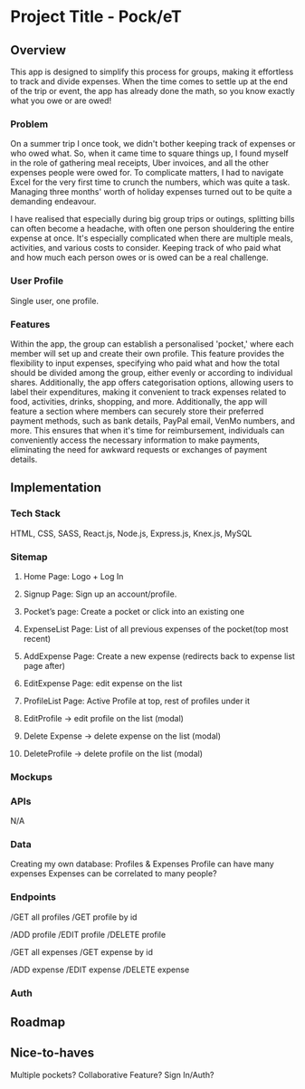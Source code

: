 # Project Title - Pock/eT

## Overview

This app is designed to simplify this process for groups, making it effortless to track and divide expenses. When the time comes to settle up at the end of the trip or event, the app has already done the math, so you know exactly what you owe or are owed!

### Problem

On a summer trip I once took, we didn't bother keeping track of expenses or who owed what. So, when it came time to square things up, I found myself in the role of gathering meal receipts, Uber invoices, and all the other expenses people were owed for. To complicate matters, I had to navigate Excel for the very first time to crunch the numbers, which was quite a task. Managing three months' worth of holiday expenses turned out to be quite a demanding endeavour.

I have realised that especially during big group trips or outings, splitting bills can often become a headache, with often one person shouldering the entire expense at once. It's especially complicated when there are multiple meals, activities, and various costs to consider. Keeping track of who paid what and how much each person owes or is owed can be a real challenge.

### User Profile

Single user, one profile.

### Features

Within the app, the group can establish a personalised 'pocket,' where each member will set up and create their own profile. This feature provides the flexibility to input expenses, specifying who paid what and how the total should be divided among the group, either evenly or according to individual shares. Additionally, the app offers categorisation options, allowing users to label their expenditures, making it convenient to track expenses related to food, activities, drinks, shopping, and more.
Additionally, the app will feature a section where members can securely store their preferred payment methods, such as bank details, PayPal email, VenMo numbers, and more. This ensures that when it's time for reimbursement, individuals can conveniently access the necessary information to make payments, eliminating the need for awkward requests or exchanges of payment details.

## Implementation

### Tech Stack

HTML, CSS, SASS, React.js, Node.js, Express.js, Knex.js, MySQL

### Sitemap

1. Home Page: Logo + Log In
2. Signup Page: Sign up an account/profile.
3. Pocket’s page: Create a pocket or click into an existing one
4. ExpenseList Page: List of all previous expenses of the pocket(top most recent)
5. AddExpense Page: Create a new expense (redirects back to expense list page after)
6. EditExpense Page: edit expense on the list
7. ProfileList Page: Active Profile at top, rest of profiles under it
8. EditProfile -> edit profile on the list (modal)

9. Delete Expense -> delete expense on the list (modal)
10. DeleteProfile -> delete profile on the list (modal)

### Mockups

<!-- Images here -->

### APIs

N/A

### Data

Creating my own database: Profiles & Expenses
Profile can have many expenses
Expenses can be correlated to many people?

### Endpoints

/GET all profiles
/GET profile by id

/ADD profile
/EDIT profile
/DELETE profile

/GET all expenses
/GET expense by id

/ADD expense
/EDIT expense
/DELETE expense

### Auth

## Roadmap

## Nice-to-haves

Multiple pockets? Collaborative Feature? Sign In/Auth?
